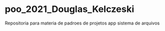# poo_2021_Douglas_Kelczeski
 Repositoria para materia de padroes de projetos app sistema de arquivos

